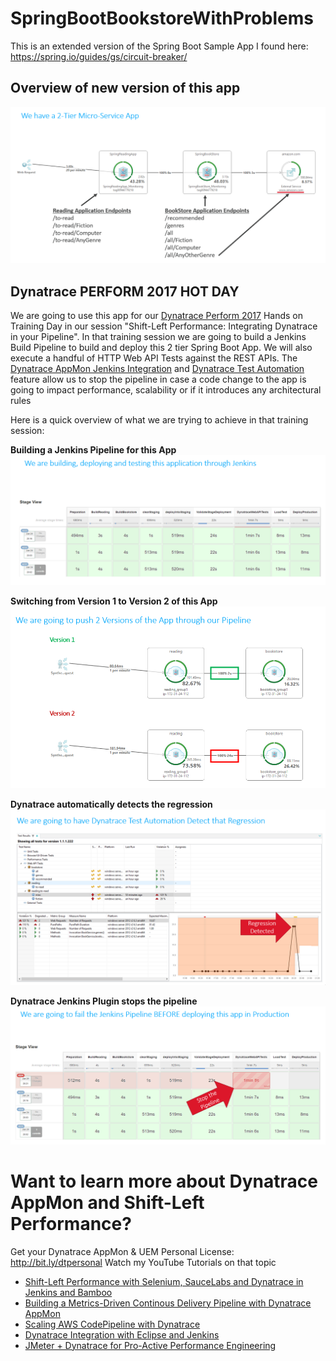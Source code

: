# SpringBootBookstoreWithProblems
This is an extended version of the Spring Boot Sample App I found here: https://spring.io/guides/gs/circuit-breaker/

## Overview of new version of this app
![Architectural Overview and REST Endpoints](images/ShiftLeft_HOTDAY2017_1.PNG)

## Dynatrace PERFORM 2017 HOT DAY
We are going to use this app for our [Dynatrace Perform 2017](http://perform.dynatrace.com) Hands on Training Day in our session "Shift-Left Performance: Integrating Dynatrace in your Pipeline".
In that training session  we are going to build a Jenkins Build Pipeline to build and deploy this 2 tier Spring Boot App. 
We will also execute a handful of HTTP Web API Tests against the REST APIs. The [Dynatrace AppMon Jenkins Integration](https://wiki.jenkins-ci.org/display/JENKINS/Dynatrace+Plugin) and [Dynatrace Test Automation](https://community.dynatrace.com/community/display/DOCDT65/Test+Automation+Explained) feature allow us to stop the pipeline in case a code change to the app is going to impact performance, scalability or if it introduces any architectural rules

Here is a quick overview of what we are trying to achieve in that training session:

**Building a Jenkins Pipeline for this App**
![Multi-phase Jenkins pipeline](images/ShiftLeft_HOTDAY2017_2.PNG)

**Switching from Version 1 to Version 2 of this App**
![Two versions of this app available. Version 2 has some built-in architectural issues such as making too many micro-service calls to the backend!](images/ShiftLeft_HOTDAY2017_3.PNG)

**Dynatrace automatically detects the regression**
![Dynatrace detects a regression on the number of micro-service calls being made while executing our tests](images/ShiftLeft_HOTDAY2017_4.PNG)

**Dynatrace Jenkins Plugin stops the pipeline**
![Dynatrace Jenkins Plugin stops the Jenkins Pipeline](images/ShiftLeft_HOTDAY2017_5.PNG)

# Want to learn more about Dynatrace AppMon and Shift-Left Performance?
Get your Dynatrace AppMon & UEM Personal License: http://bit.ly/dtpersonal
Watch my YouTube Tutorials on that topic
* [Shift-Left Performance with Selenium, SauceLabs and Dynatrace in Jenkins and Bamboo](https://www.youtube.com/watch?v=-OSSKwD4WKQ&list=PLqt2rd0eew1bmDn54E2_M2uvbhm_WxY_6&index=50&t=2s)
* [Building a Metrics-Driven Continous Delivery Pipeline with Dynatrace AppMon](https://www.youtube.com/watch?v=TXPSDpy7unw&list=PLqt2rd0eew1bmDn54E2_M2uvbhm_WxY_6&index=38&t=3s)
* [Scaling AWS CodePipeline with Dynatrace](https://www.youtube.com/watch?v=tb4xJ5im8jw&list=PLqt2rd0eew1bmDn54E2_M2uvbhm_WxY_6&index=61&t=2s)
* [Dynatrace Integration with Eclipse and Jenkins](https://www.youtube.com/watch?v=p4Vh6BWlPjg&list=PLqt2rd0eew1bmDn54E2_M2uvbhm_WxY_6&index=42&t=77s)
* [JMeter + Dynatrace for Pro-Active Performance Engineering](https://www.youtube.com/watch?v=Pla4dWeqJgI&list=PLqt2rd0eew1bmDn54E2_M2uvbhm_WxY_6&index=25)

